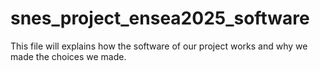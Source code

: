 # snes_project_ensea2025_software

This file will explains how the software of our project works and why we made the choices we made.